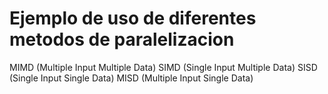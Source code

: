 # Ejemplo de uso de diferentes metodos de paralelizacion
 MIMD (Multiple Input Multiple Data)
 SIMD (Single Input Multiple Data)
 SISD (Single Input Single Data)
 MISD (Multiple Input Single Data)
